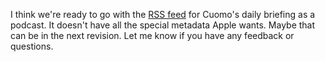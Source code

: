 I think we're ready to go with the <a href="http://scripting.com/cuomo/rss.xml">RSS feed</a> for Cuomo's daily briefing as a podcast. It doesn't have all the special metadata Apple wants. Maybe that can be in the next revision. Let me know if you have any feedback or questions. 
